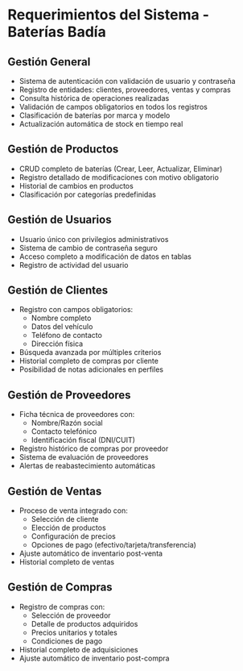 # Requerimientos del Sistema - Baterías Badía

## Gestión General
- Sistema de autenticación con validación de usuario y contraseña
- Registro de entidades: clientes, proveedores, ventas y compras
- Consulta histórica de operaciones realizadas
- Validación de campos obligatorios en todos los registros
- Clasificación de baterías por marca y modelo
- Actualización automática de stock en tiempo real

## Gestión de Productos
- CRUD completo de baterías (Crear, Leer, Actualizar, Eliminar)
- Registro detallado de modificaciones con motivo obligatorio
- Historial de cambios en productos
- Clasificación por categorías predefinidas

## Gestión de Usuarios
- Usuario único con privilegios administrativos
- Sistema de cambio de contraseña seguro
- Acceso completo a modificación de datos en tablas
- Registro de actividad del usuario

## Gestión de Clientes
- Registro con campos obligatorios:
  - Nombre completo
  - Datos del vehículo
  - Teléfono de contacto
  - Dirección física
- Búsqueda avanzada por múltiples criterios
- Historial completo de compras por cliente
- Posibilidad de notas adicionales en perfiles

## Gestión de Proveedores
- Ficha técnica de proveedores con:
  - Nombre/Razón social
  - Contacto telefónico
  - Identificación fiscal (DNI/CUIT)
- Registro histórico de compras por proveedor
- Sistema de evaluación de proveedores
- Alertas de reabastecimiento automáticas

## Gestión de Ventas
- Proceso de venta integrado con:
  - Selección de cliente
  - Elección de productos
  - Configuración de precios
  - Opciones de pago (efectivo/tarjeta/transferencia)
- Ajuste automático de inventario post-venta
- Historial completo de ventas

## Gestión de Compras
- Registro de compras con:
  - Selección de proveedor
  - Detalle de productos adquiridos
  - Precios unitarios y totales
  - Condiciones de pago
- Historial completo de adquisiciones
- Ajuste automático de inventario post-compra